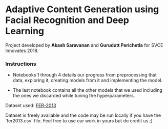 # Adaptive Content Generation using Facial Recognition and Deep Learning

Project developed by **Akash Saravanan** and **Gurudutt Perichetla** for SVCE Innovates 2018.

### Instructions

* Notebooks 1 through 4 details our progress from preprocessing that data, exploring it, creating models from it and implementing the model.

* The last notebook contains all the other models that we used including the ones we discarded while tuning the hyperparameters.

Dataset used: [FER-2013](https://www.kaggle.com/c/challenges-in-representation-learning-facial-expression-recognition-challenge)

Dataset is freely available and the code may be run locally if you have the 'fer2013.csv' file. Feel free to use our work in yours but do credit us ;)
